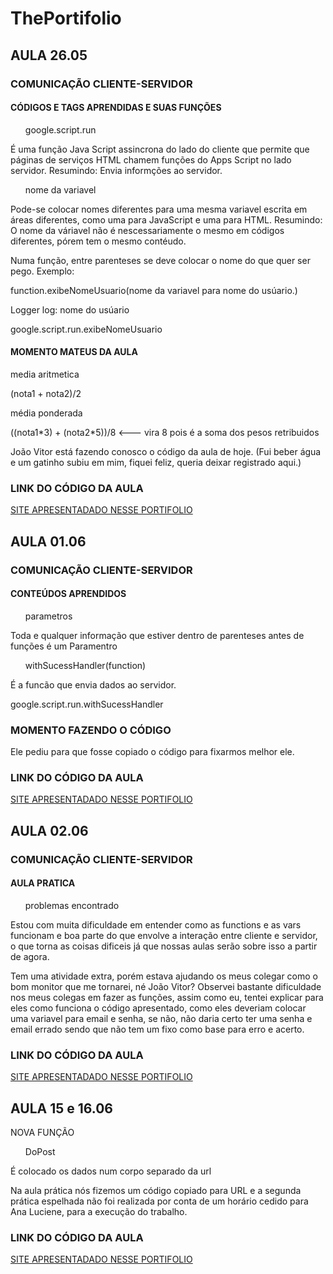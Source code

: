 # ThePortifolio

<h2> AULA 26.05 </h2>
<h3> COMUNICAÇÃO CLIENTE-SERVIDOR </h3>
<h4> CÓDIGOS E TAGS APRENDIDAS E SUAS FUNÇÕES </h4>
<ul> google.script.run </ul>
<p> É uma função Java Script assincrona do lado do cliente que permite que páginas de serviços HTML chamem funções do Apps Script no lado servidor.
  Resumindo: Envia informções ao servidor. </p>

<ul> nome da variavel </ul>
<p> Pode-se colocar nomes diferentes para uma mesma variavel escrita em áreas diferentes, como uma para JavaScript e uma para HTML.
  Resumindo: O nome da váriavel não é nescessariamente o mesmo em códigos diferentes, pórem tem o mesmo contéudo. </p>
  
<p> Numa função, entre parenteses se deve colocar o nome do que quer ser pego.
  Exemplo: </p>
  <p> function.exibeNomeUsuario(nome da variavel para nome do usúario.) </p>
  <p> Logger log: nome do usúario </p>
  <p> google.script.run.exibeNomeUsuario </p>
  
  <h4> MOMENTO MATEUS DA AULA </h4>
  <p> media aritmetica </p>
  <p> (nota1 + nota2)/2 </p>
  <p> média ponderada </p>
  <p> ((nota1*3) + (nota2*5))/8 <--- vira 8 pois é a soma dos pesos retribuidos </p>
  
  <p> João Vitor está fazendo conosco o código da aula de hoje. (Fui beber água e um gatinho subiu em mim, fiquei feliz, queria deixar registrado aqui.) </p>
  
  <h3> LINK DO CÓDIGO DA AULA </h3>
  <a href="https://script.google.com/macros/s/AKfycbw28beUi0SvAozw7TLahc53kROz4O8JrwVu44kBecSfxsUzn7G6KGyu4yxbVcPPP2R4/exec">SITE APRESENTADADO NESSE PORTIFOLIO</a>
  
  
  
 <h2> AULA 01.06 </h2>
<h3> COMUNICAÇÃO CLIENTE-SERVIDOR </h3>
<h4> CONTEÚDOS APRENDIDOS </h4>
<ul> parametros </ul>
<p> Toda e qualquer informação que estiver dentro de parenteses antes de funções é um Paramentro </p>

<ul> withSucessHandler(function) </ul>
  <p> É a funcão que envia dados ao servidor. </p>
  <p> google.script.run.withSucessHandler </p>
  
  <h3> MOMENTO FAZENDO O CÓDIGO </h3>
  <p> Ele pediu para que fosse copiado o código para fixarmos melhor ele. </P>
  
  <h3> LINK DO CÓDIGO DA AULA </h3>
  <a href="https://script.google.com/macros/s/AKfycbweLCVIy-jaPBf2TtZ2ztgQiTbTeOTw9zSFbTnrCFy1KENX1q6GF9LRRIJ3h6ilYHw1/exec">SITE APRESENTADADO NESSE PORTIFOLIO</a>
  
  
  
<h2> AULA 02.06 </h2>
<h3> COMUNICAÇÃO CLIENTE-SERVIDOR </h3>
<h4> AULA PRATICA </h4>
<ul> problemas encontrado </ul>
<p> Estou com muita dificuldade em entender como as functions e as vars funcionam e boa parte do que envolve a interação entre cliente e servidor, o que torna as coisas dificeis já que nossas aulas serão sobre isso a partir de agora. </p>

<p> Tem uma atividade extra, porém estava ajudando os meus colegar como o bom monitor que me tornarei, né João Vitor? Observei bastante dificuldade nos meus colegas em fazer as funções, assim como eu, tentei explicar para eles como funciona o código apresentado, como eles deveriam colocar uma variavel para email e senha, se não, não daria certo ter uma senha e email errado sendo que não tem um fixo como base para erro e acerto. </p>
  
  <h3> LINK DO CÓDIGO DA AULA </h3>
  <a href="https://script.google.com/macros/s/AKfycbxdmWgR6ihQ_04UjdgzLggdnCpptKOSjHDGVDz_h8Zjn6si4w8TlUud68WAL2rruFtU6g/exec">SITE APRESENTADADO NESSE PORTIFOLIO</a>



<h2> AULA 15 e 16.06 </h2
<h3> NOVA FUNÇÃO </h3>
<ul> DoPost </ul>
<p> É colocado os dados num corpo separado da url </p>

<p> Na aula prática nós fizemos um código copiado para URL e a segunda prática espelhada não foi realizada por conta de um horário cedido para Ana Luciene, para a execução do trabalho. </p>

  <h3> LINK DO CÓDIGO DA AULA </h3>
  <a href="https://script.google.com/macros/s/AKfycbxadlpoLzeCToWCSTt34krj7cFJIwQtFzVQuMcyVSY3a3Ev5WDixIP4U-TPYwHkOUaQlA/exec">SITE APRESENTADADO NESSE PORTIFOLIO</a>
